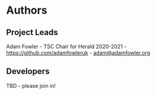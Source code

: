 # Authors

## Project Leads

Adam Fowler - TSC Chair for Herald 2020-2021 - https://github.com/adamfowleruk - adam@adamfowler.org

## Developers

TBD - please join in!
